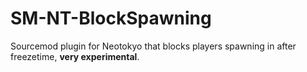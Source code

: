 # SM-NT-BlockSpawning
Sourcemod plugin for Neotokyo that blocks players spawning in after freezetime, **very experimental**.
